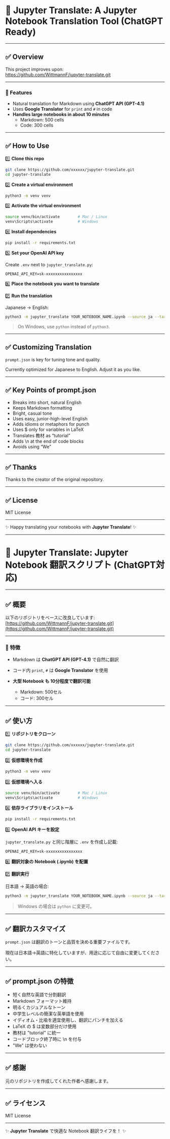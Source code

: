 # 📘 Jupyter Translate: A Jupyter Notebook Translation Tool (ChatGPT Ready)

---

## ✅ Overview

This project improves upon:  
https://github.com/WittmannF/jupyter-translate.git

---

### 🌱 Features

- Natural translation for Markdown using **ChatGPT API (GPT-4.1)**  
- Uses **Google Translator** for `print` and `#` in code  
- **Handles large notebooks in about 10 minutes**  
  - Markdown: 500 cells  
  - Code: 300 cells

---

## ✅ How to Use

1️⃣ **Clone this repo**
```bash
git clone https://github.com/xxxxxx/jupyter-translate.git
cd jupyter-translate
````

2️⃣ **Create a virtual environment**

```bash
python3 -m venv venv
```

3️⃣ **Activate the virtual environment**

```bash
source venv/bin/activate        # Mac / Linux
venv\Scripts\activate           # Windows
```

4️⃣ **Install dependencies**

```bash
pip install -r requirements.txt
```

5️⃣ **Set your OpenAI API key**

Create `.env` next to `jupyter_translate.py`:

```
OPENAI_API_KEY=sk-xxxxxxxxxxxxxxxx
```

6️⃣ **Place the notebook you want to translate**

7️⃣ **Run the translation**

Japanese → English:

```bash
python3 -m jupyter_translate YOUR_NOTEBOOK_NAME.ipynb --source ja --target en
```

> On Windows, use `python` instead of `python3`.

---

## ✅ Customizing Translation

`prompt.json` is key for tuning tone and quality.

Currently optimized for Japanese to English. Adjust it as you like.

---

## ✅ Key Points of prompt.json

* Breaks into short, natural English
* Keeps Markdown formatting
* Bright, casual tone
* Uses easy, junior-high-level English
* Adds idioms or metaphors for punch
* Uses \$ only for variables in LaTeX
* Translates 教材 as “tutorial”
* Adds \n at the end of code blocks
* Avoids using “We”

---

## ✅ Thanks

Thanks to the creator of the original repository.

---

## ✅ License

MIT License

---

✨ Happy translating your notebooks with **Jupyter Translate**! ✨

---

# 📘 Jupyter Translate: Jupyter Notebook 翻訳スクリプト (ChatGPT対応)

---

## ✅ 概要

以下のリポジトリをベースに改良しています:
[https://github.com/WittmannF/jupyter-translate.git](https://github.com/WittmannF/jupyter-translate.git)

---

### 🌱 特徴

* Markdown は **ChatGPT API (GPT-4.1)** で自然に翻訳
* コード内 `print`, `#` は **Google Translator** を使用
* **大型 Notebook も 10分程度で翻訳可能**

  * Markdown: 500セル
  * コード: 300セル

---

## ✅ 使い方

1️⃣ **リポジトリをクローン**

```bash
git clone https://github.com/xxxxxx/jupyter-translate.git
cd jupyter-translate
```

2️⃣ **仮想環境を作成**

```bash
python3 -m venv venv
```

3️⃣ **仮想環境へ入る**

```bash
source venv/bin/activate        # Mac / Linux
venv\Scripts\activate           # Windows
```

4️⃣ **依存ライブラリをインストール**

```bash
pip install -r requirements.txt
```

5️⃣ **OpenAI API キーを設定**

`jupyter_translate.py` と同じ階層に `.env` を作成し記載:

```
OPENAI_API_KEY=sk-xxxxxxxxxxxxxxxx
```

6️⃣ **翻訳対象の Notebook (.ipynb) を配置**

7️⃣ **翻訳実行**

日本語 → 英語の場合:

```bash
python3 -m jupyter_translate YOUR_NOTEBOOK_NAME.ipynb --source ja --target en
```

> Windows の場合は `python` に変更可。

---

## ✅ 翻訳カスタマイズ

`prompt.json` は翻訳のトーンと品質を決める重要ファイルです。

現在は日本語→英語に特化していますが、用途に応じて自由に変更してください。

---

## ✅ prompt.json の特徴

* 短く自然な英語で分割翻訳
* Markdown フォーマット維持
* 明るくカジュアルなトーン
* 中学生レベルの簡潔な英単語を使用
* イディオム・比喩を適宜使用し、翻訳にパンチを加える
* LaTeX の \$ は変数部分だけ使用
* 教材は "tutorial" に統一
* コードブロック終了時に \n を付与
* "We" は使わない

---

## ✅ 感謝

元のリポジトリを作成してくれた作者へ感謝します。

---

## ✅ ライセンス

MIT License

---

✨ **Jupyter Translate** で快適な Notebook 翻訳ライフを！ ✨
